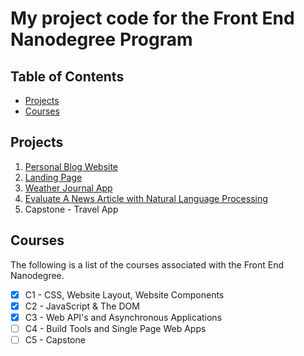 # My project code for the Front End Nanodegree Program

## Table of Contents

* [Projects](#projects)
* [Courses](#courses)

## Projects

1. [Personal Blog Website](https://kwoner61.github.io/personal-blog)
2. [Landing Page](https://kwoner61.github.io/fend/projects/landing-page/)
3. [Weather Journal App](https://github.com/kwoner61/fend/tree/master/projects/weather-journal-app)
4. [Evaluate A News Article with Natural Language Processing](https://github.com/kwoner61/fend/tree/master/projects/evaluate-news-nlp)
5. Capstone - Travel App

## Courses

The following is a list of the courses associated with the Front End Nanodegree.

* [x] C1 - CSS, Website Layout, Website Components
* [x] C2 - JavaScript & The DOM
* [x] C3 - Web API's and Asynchronous Applications
* [ ] C4 - Build Tools and Single Page Web Apps
* [ ] C5 - Capstone
